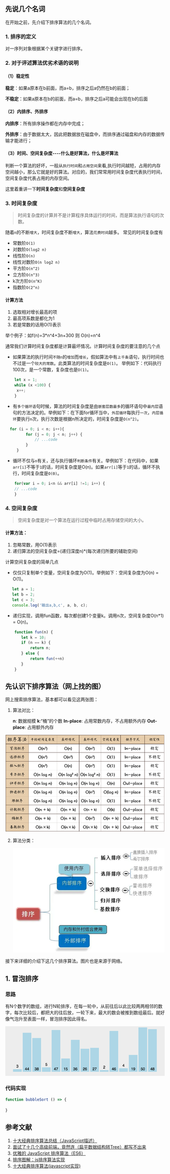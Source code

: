 

## 先说几个名词

在开始之前，先介绍下排序算法的几个名词。

### 1. 排序的定义

对一序列对象根据某个关键字进行排序。

### 2. 对于评述算法优劣术语的说明

#### （1）稳定性

**稳定**：如果a原本在b前面，而a=b，排序之后a仍然在b的前面；

**不稳定**：如果a原本在b的前面，而a=b，排序之后a可能会出现在b的后面

#### （2）内排序、外排序

**内排序**：所有排序操作都在内存中完成；

**外排序**：由于数据太大，因此把数据放在磁盘中，而排序通过磁盘和内存的数据传输才能进行；

#### （3）时间、空间复杂度----什么是好算法，什么是坏算法

判断一个算法的好坏，一般从`执行时间`和`占用空间`来看,执行时间越短，占用的内存空间越小，那么它就是好的算法。对应的，我们常常用时间复杂度代表执行时间，空间复杂度代表占用的内存空间。

这里着重讲一下**时间复杂度**和**空间复杂度**

### 3. 时间复杂度

> 时间复杂度的计算并不是计算程序具体运行的时间，而是算法执行语句的次数。

随着`n`的不断`增大`，时间复杂度不断`增大`，算法`花费时间`越多。 常见的时间复杂度有

- 常数阶`O(1)`
- 对数阶`O(log2 n)`
- 线性阶`O(n)`
- 线性对数阶`O(n log2 n)`
- 平方阶`O(n^2)`
- 立方阶`O(n^3)`
- k次方阶`O(n^K)`
- 指数阶`O(2^n)`

#### 计算方法

1. 选取相对增长最高的项
2. 最高项系数是都化为1
3. 若是常数的话用O(1)表示

举个例子：如f(n)=3*n^4+3n+300 则 O(n)=n^4

通常我们计算时间复杂度都是计算最坏情况。计算时间复杂度的要注意的几个点

- 如果算法的执行时间`不随n`的`增加`而`增长`，假如算法中有`上千条`语句，执行时间也不过是一个`较大的常数`。此类算法的时间复杂度是`O(1)`。 举例如下：代码执行100次，是一个常数，复杂度也是`O(1)`。

```js
    let x = 1;
    while (x <100) {
     x++;
    }

```

- 有`多个循环语`句时候，算法的时间复杂度是由`嵌套层数最多`的循环语句中`最内层`语句的方法决定的。举例如下：在下面for循环当中，`外层循环`每执行`一次`，`内层循环`要执行`n`次，执行次数是根据n所决定的，时间复杂度是`O(n^2)`。

```js
  for (i = 0; i < n; i++){
         for (j = 0; j < n; j++) {
             // ...code
         }
     }

```

- 循环不仅与`n`有关，还与执行循环`判断条件`有关。举例如下：在代码中，如果`arr[i]`不等于`1`的话，时间复杂度是O(n)。如果`arr[i]`等于`1`的话，循环不执行，时间复杂度是`O(0)`。

```js
    for(var i = 0; i<n && arr[i] !=1; i++) {
    // ...code
    }


```



### 4. 空间复杂度

> 空间复杂度是对一个算法在运行过程中临时占用存储空间的大小。

#### 计算方法：

1. 忽略常数，用O(1)表示
2. 递归算法的空间复杂度=(递归深度n)*(每次递归所要的辅助空间)

计算空间复杂度的简单几点

- 仅仅只复制单个变量，空间复杂度为O(1)。举例如下：空间复杂度为O(n) = O(1)。

```js
   let a = 1;
   let b = 2;
   let c = 3;
   console.log('输出a,b,c', a, b, c);

```

- 递归实现，调用fun函数，每次都创建1个变量k。调用n次，空间复杂度O(n*1) = O(n)。

```js
    function fun(n) {
       let k = 10;
       if (n == k) {
           return n;
       } else {
           return fun(++n)
       }
    }
```



## 先认识下排序算法（网上找的图）

网上搜索排序算法，基本都可以看见这两张图：

1. 算法对比：

   **n**: 数据规模
   **k**:“桶”的个数
   **In-place**: 占用常数内存，不占用额外内存
   **Out-place**: 占用额外内存

![inde](./images/inde.png)

2. 算法分类：

   ![categories](./images/categories.png)



接下来详细的介绍下这几个排序算法。图片也是来源于网络。  

## 1. 冒泡排序

### 思路

有N个数字的数组，进行N轮排序，在每一轮中，从前往后以此比较两两相邻的数字，每次比较后，都把大的往后放，一轮下来，最大的数会被推到数组最后。就好像气泡升至表面一样，冒泡排序因此得名。

![bubble](./images/bubble.gif) 

### 代码实现

```js
function bubbleSort () => {
    
}
```













## 参考文献

1. [十大经典排序算法总结（JavaScript描述）](https://juejin.cn/post/6844903444365443080)
2.  [面试了十几个高级前端，竟然连（扁平数据结构转Tree）都写不出来](https://juejin.cn/post/6983904373508145189)
3. [优雅的 JavaScript 排序算法（ES6）](https://juejin.cn/post/6844903582328717325)
4. [排序图解：js排序算法实现](https://www.jianshu.com/p/7e6589306a27)
5. [十大经典排序算法(javascript实现)](https://www.xiabingbao.com/post/sort/javascript-10-sort.html)

